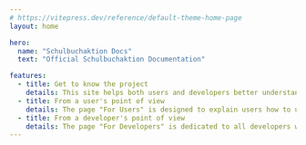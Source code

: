 ```yaml
---
# https://vitepress.dev/reference/default-theme-home-page
layout: home

hero:
  name: "Schulbuchaktion Docs"
  text: "Official Schulbuchaktion Documentation"

features:
  - title: Get to know the project
    details: This site helps both users and developers better understand our project "Schulbuchaktion"
  - title: From a user's point of view
    details: The page "For Users" is designed to explain users how to use our project for their purposes
  - title: From a developer's point of view
    details: The page "For Developers" is dedicated to all developers who want to work with our product
---
```


